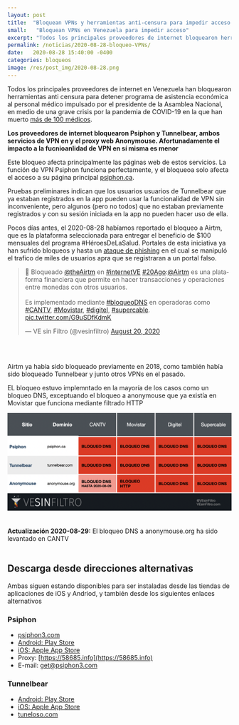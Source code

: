 ```yaml
---
layout: post
title:  "Bloquean VPNs y herramientas anti-censura para impedir acceso a beneficio para el personal médico"
small:   "Bloquean VPNs en Venezuela para impedir acceso"
excerpt: "Todos los principales proveedores de internet bloquearon herramientas anti censura para detener programa de asistencia económica al personal médico"
permalink: /noticias/2020-08-28-bloqueo-VPNs/
date:   2020-08-28 15:40:00 -0400
categories: bloqueos
image: /res/post_img/2020-08-28.png
---
```


Todos los principales proveedores de internet en Venezuela han bloquearon herramientas anti censura para detener programa de asistencia económica al personal médico impulsado por el presidente de la Asamblea Nacional, en medio de una grave crisis por la pandemia de COVID-19 en la que han muerto [más de 100 médicos](https://eldiario.com/2020/08/27/medicos-muertos-coronavirus-venezuela/).

**Los proveedores de internet bloquearon Psiphon y Tunnelbear, ambos servicios de VPN en y el proxy web Anonymouse. Afortunadamente el impacto a la fucnioanlidad de VPN en sí misma es menor**

Este bloqueo afecta principalmente las páginas web de estos servicios. La función de VPN Psiphon funciona perfectamente, y el bloqueoa solo afecta el acceso a su página principal [psiphon.ca](https://psiphon.ca).

Pruebas preliminares indican que los usuarios usuarios de Tunnelbear que ya estaban registrados en la app pueden usar la funcionalidad de VPN sin inconveniente, pero algunos (pero no todos) que no estaban previamente registrados y con su sesión iniciada en la app no pueden hacer uso de ella.

Pocos días antes, el 2020-08-28 habíamos reportado el bloqueo a Airtm, que es la plataforma seleccionada para entregar el beneficio de $100 mensuales del programa #HéroesDeLaSalud. Portales de esta iniciativa ya han sufrido bloqueos y hasta un [ataque de phishing](http://vesinfiltro.com/noticias/2020-04-26-phishing_heroes_salud.html) en el cual se manipuló el trafico de miles de usuarios apra que se registraran a un portal falso.

<blockquote class="twitter-tweet"><p lang="es" dir="ltr">🛑 Bloqueado <a href="https://twitter.com/theairtm?ref_src=twsrc%5Etfw">@theAirtm</a> en <a href="https://twitter.com/hashtag/internetVE?src=hash&amp;ref_src=twsrc%5Etfw">#internetVE</a> <a href="https://twitter.com/hashtag/20Ago?src=hash&amp;ref_src=twsrc%5Etfw">#20Ago</a>:<a href="https://twitter.com/airtm?ref_src=twsrc%5Etfw">@Airtm</a> es una plataforma financiera que permite en hacer transacciones y operaciones entre monedas con otros usuarios.<br><br>Es implementado mediante <a href="https://twitter.com/hashtag/bloqueoDNS?src=hash&amp;ref_src=twsrc%5Etfw">#bloqueoDNS</a> en operadoras como <a href="https://twitter.com/hashtag/CANTV?src=hash&amp;ref_src=twsrc%5Etfw">#CANTV</a>, <a href="https://twitter.com/hashtag/Movistar?src=hash&amp;ref_src=twsrc%5Etfw">#Movistar</a>, <a href="https://twitter.com/hashtag/digitel?src=hash&amp;ref_src=twsrc%5Etfw">#digitel</a>, <a href="https://twitter.com/hashtag/supercable?src=hash&amp;ref_src=twsrc%5Etfw">#supercable</a>. <a href="https://t.co/G9uSDfKdmK">pic.twitter.com/G9uSDfKdmK</a></p>&mdash; VE sin Filtro (@vesinfiltro) <a href="https://twitter.com/vesinfiltro/status/1296564174198276102?ref_src=twsrc%5Etfw">August 20, 2020</a></blockquote> <script async src="https://platform.twitter.com/widgets.js" charset="utf-8"></script>
<br><br>

Airtm ya había sido bloqueado previamente en 2018, como también había sido bloqueado Tunnelbear y junto otros VPNs en el pasado.

EL bloqueo estuvo implemntado en la mayoría de los casos como un bloqueo DNS, exceptuando el bloqueo a anonymouse que ya existía en Movistar que funciona mediante filtrado HTTP

![](/res/post_img/2020-08-28/tabla.png)
<br><br><br>
**Actualización 2020-08-29:** El bloqueo DNS a anonymouse.org ha sido levantado en CANTV
<br><br>
## Descarga desde direcciones alternativas
Ambas siguen estando disponibles para ser instaladas desde las tiendas de aplicaciones de iOS y Andriod, y también desde los siguientes enlaces alternativos

### Psiphon
- [psiphon3.com](http://psiphon3.com/es/download.html)
- [Android: Play Store](https://play.google.com/store/apps/details?id=com.psiphon3.subscription)
- [iOS: Apple App Store](https://apps.apple.com/us/app/psiphon/id1276263909?ls=1)
- Proxy: [https://58685.info](https://58685.info)
- E-mail: get@psiphon3.com

### Tunnelbear

- [Android: Play Store](https://play.google.com/store/apps/details?id=com.tunnelbear.android)
- [iOS: Apple App Store](https://geo.itunes.apple.com/app/tunnelbear-vpn-unblock-websites/id564842283?mt=8&at=1010l9nk)
- [tuneloso.com](http://tuneloso.com)

<!--stackedit_data:
eyJoaXN0b3J5IjpbNTUwNjk5NDg5LDEwOTEzNTIxNjFdfQ==
-->
